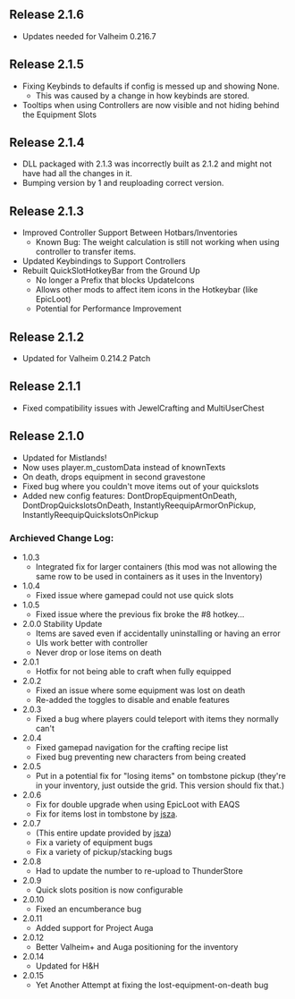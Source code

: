## Release 2.1.6
* Updates needed for Valheim 0.216.7
## Release 2.1.5
* Fixing Keybinds to defaults if config is messed up and showing None.
  * This was caused by a change in how keybinds are stored.
* Tooltips when using Controllers are now visible and not hiding behind the Equipment Slots
## Release 2.1.4
* DLL packaged with 2.1.3 was incorrectly built as 2.1.2 and might not have had all the changes in it.
* Bumping version by 1 and reuploading correct version.
## Release 2.1.3
  * Improved Controller Support Between Hotbars/Inventories
    * Known Bug: The weight calculation is still not working when using controller to transfer items.
  * Updated Keybindings to Support Controllers
  * Rebuilt QuickSlotHotkeyBar from the Ground Up
    * No longer a Prefix that blocks UpdateIcons
    * Allows other mods to affect item icons in the Hotkeybar (like EpicLoot)
    * Potential for Performance Improvement
## Release 2.1.2
  * Updated for Valheim 0.214.2 Patch
## Release 2.1.1
  * Fixed compatibility issues with JewelCrafting and MultiUserChest
## Release 2.1.0
  * Updated for Mistlands!
  * Now uses player.m_customData instead of knownTexts
  * On death, drops equipment in second gravestone
  * Fixed bug where you couldn't move items out of your quickslots
  * Added new config features: DontDropEquipmentOnDeath, DontDropQuickslotsOnDeath, InstantlyReequipArmorOnPickup, InstantlyReequipQuickslotsOnPickup

### Archieved Change Log:
* 1.0.3
    * Integrated fix for larger containers (this mod was not allowing the same row to be used in containers as it uses in the Inventory)
* 1.0.4
    * Fixed issue where gamepad could not use quick slots
* 1.0.5
    * Fixed issue where the previous fix broke the #8 hotkey...
* 2.0.0 Stability Update
    * Items are saved even if accidentally uninstalling or having an error
    * UIs work better with controller
    * Never drop or lose items on death
* 2.0.1
    * Hotfix for not being able to craft when fully equipped
* 2.0.2
    * Fixed an issue where some equipment was lost on death
    * Re-added the toggles to disable and enable features
* 2.0.3
    * Fixed a bug where players could teleport with items they normally can't
* 2.0.4
    * Fixed gamepad navigation for the crafting recipe list
    * Fixed bug preventing new characters from being created
* 2.0.5
    * Put in a potential fix for "losing items" on tombstone pickup (they're in your inventory, just outside the grid. This version should fix that.)
* 2.0.6
    * Fix for double upgrade when using EpicLoot with EAQS
    * Fix for items lost in tombstone by [jsza](https://github.com/jsza).
* 2.0.7
    * (This entire update provided by [jsza](https://github.com/jsza))
    * Fix a variety of equipment bugs
    * Fix a variety of pickup/stacking bugs
* 2.0.8
    * Had to update the number to re-upload to ThunderStore
* 2.0.9
    * Quick slots position is now configurable
* 2.0.10
    * Fixed an encumberance bug
* 2.0.11
    * Added support for Project Auga
* 2.0.12
    * Better Valheim+ and Auga positioning for the inventory
* 2.0.14
    * Updated for H&H
* 2.0.15
    * Yet Another Attempt at fixing the lost-equipment-on-death bug
